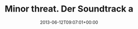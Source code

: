 ---
retweeted: false
source: <a href="http://twitter.com" rel="nofollow">Twitter Web Client</a>
entities:
  hashtags: []
  symbols: []
  user_mentions: []
  urls: []
display_text_range:
- '0'
- '140'
favorite_count: '2'
id_str: '344742625477263360'
truncated: false
retweet_count: '0'
id: '344742625477263360'
created_at: Wed Jun 12 09:07:01 +0000 2013
favorited: false
full_text: "Minor threat. \nDer Soundtrack aller Zeit-Synchronisations-Server.\n\nI
  can't keep up,\nCan't keep up\nCan't keep up.\nOut of step with the world."
lang: en
tags:
- pesos:twitter
date: '2013-06-12T09:07:01+00:00'
src: https://twitter.com/bascht/status/344742625477263360
original_url: https://twitter.com/bascht/status/344742625477263360
type: twitter_tweet
text: "Minor threat. \nDer Soundtrack aller Zeit-Synchronisations-Server.\n\nI can't
  keep up,\nCan't keep up\nCan't keep up.\nOut of step with the world."
title: "Minor threat. \nDer Soundtrack a"

---